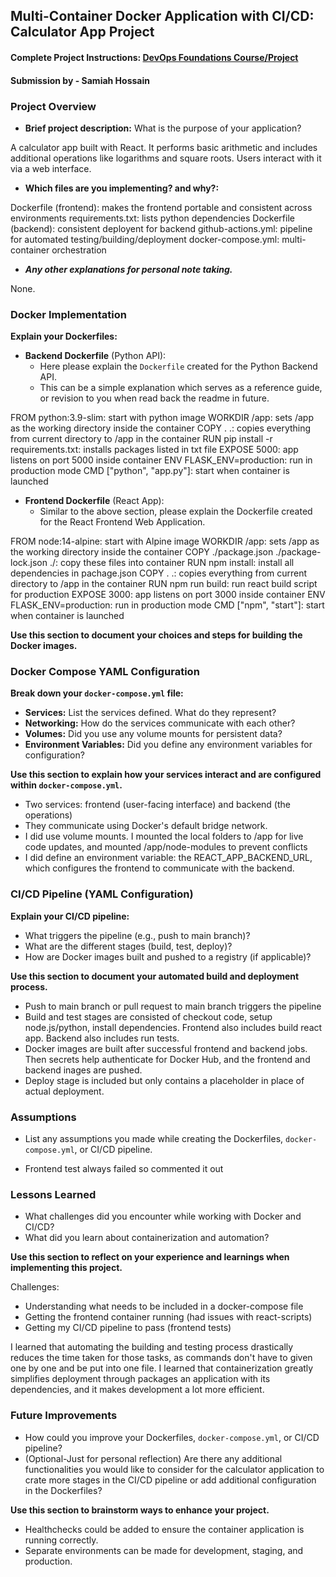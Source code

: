 ## Multi-Container Docker Application with CI/CD: Calculator App Project

#### Complete Project Instructions: [DevOps Foundations Course/Project](https://github.com/shiftkey-labs/DevOps-Foundations-Course/tree/master/Project)

#### Submission by - **Samiah Hossain**

### Project Overview

- **Brief project description:** What is the purpose of your application?

A calculator app built with React. It performs basic arithmetic
and includes additional operations like logarithms and square roots. 
Users interact with it via a web interface.


- **Which files are you implementing? and why?:**

Dockerfile (frontend): makes the frontend portable and consistent across environments
requirements.txt: lists python dependencies
Dockerfile (backend): consistent deployent for backend
github-actions.yml: pipeline for automated testing/building/deployment
docker-compose.yml: multi-container orchestration

- _**Any other explanations for personal note taking.**_

None.


### Docker Implementation

**Explain your Dockerfiles:**

- **Backend Dockerfile** (Python API):
    - Here please explain the `Dockerfile` created for the Python Backend API. 
    - This can be a simple explanation which serves as a reference guide, or revision to you when read back the readme in future. 

FROM python:3.9-slim: start with python image
WORKDIR /app: sets /app as the working directory inside the container
COPY . .: copies everything from current directory to /app in the container
RUN pip install -r requirements.txt: installs packages listed in txt file
EXPOSE 5000: app listens on port 5000 inside container
ENV FLASK_ENV=production: run in production mode
CMD ["python", "app.py"]: start when container is launched

- **Frontend Dockerfile** (React App):
    - Similar to the above section, please explain the Dockerfile created for the React Frontend Web Application. 

FROM node:14-alpine: start with Alpine image
WORKDIR /app: sets /app as the working directory inside the container
COPY ./package.json ./package-lock.json ./: copy these files into container
RUN npm install: install all dependencies in pachage.json
COPY . .: copies everything from current directory to /app in the container
RUN npm run build: run react build script for production
EXPOSE 3000: app listens on port 3000 inside container
ENV FLASK_ENV=production: run in production mode
CMD ["npm", "start"]: start when container is launched

**Use this section to document your choices and steps for building the Docker images.**


### Docker Compose YAML Configuration

**Break down your `docker-compose.yml` file:**

- **Services:** List the services defined. What do they represent?
- **Networking:** How do the services communicate with each other?
- **Volumes:** Did you use any volume mounts for persistent data?
- **Environment Variables:** Did you define any environment variables for configuration? 

**Use this section to explain how your services interact and are configured within `docker-compose.yml`.**

- Two services: frontend (user-facing interface) and backend (the operations)
- They communicate using Docker's default bridge network.
- I did use volume mounts. I mounted the local folders to /app for live code updates, and mounted /app/node-modules to prevent conflicts
- I did define an environment variable: the REACT_APP_BACKEND_URL, which
configures the frontend to communicate with the backend.


### CI/CD Pipeline (YAML Configuration)

**Explain your CI/CD pipeline:**

- What triggers the pipeline (e.g., push to main branch)?
- What are the different stages (build, test, deploy)?
- How are Docker images built and pushed to a registry (if applicable)?

**Use this section to document your automated build and deployment process.**

- Push to main branch or pull request to main branch triggers the pipeline
- Build and test stages are consisted of checkout code, setup node.js/python, install dependencies. Frontend also includes build react app. Backend also includes run tests.
- Docker images are built after successful frontend and backend jobs. Then secrets help authenticate for Docker Hub, and the frontend and backend inages are pushed.
- Deploy stage is included but only contains a placeholder in place of actual deployment.


### Assumptions

- List any assumptions you made while creating the Dockerfiles, `docker-compose.yml`, or CI/CD pipeline. 

- Frontend test always failed so commented it out


### Lessons Learned

- What challenges did you encounter while working with Docker and CI/CD?
- What did you learn about containerization and automation?

**Use this section to reflect on your experience and learnings when implementing this project.**

Challenges:
- Understanding what needs to be included in a docker-compose file
- Getting the frontend container running (had issues with react-scripts)
- Getting my CI/CD pipeline to pass (frontend tests)

I learned that automating the building and testing process drastically reduces the time taken for those tasks, as commands don't have to given one by one and be put into one file. I learned that containerization greatly simplifies deployment through packages an application with its dependencies, and it makes development a lot more efficient.

### Future Improvements

- How could you improve your Dockerfiles, `docker-compose.yml`, or CI/CD pipeline? 
- (Optional-Just for personal reflection) Are there any additional functionalities you would like to consider for the calculator application to crate more stages in the CI/CD pipeline or add additional configuration in the Dockerfiles?

**Use this section to brainstorm ways to enhance your project.**

- Healthchecks could be added to ensure the container application is running correctly.
- Separate environments can be made for development, staging, and production.

<!-- BEST OF LUCK! -->
